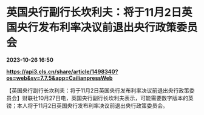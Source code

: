 # 英国央行副行长坎利夫：将于11月2日英国央行发布利率决议前退出央行政策委员会

**2023-10-26 16:50**

**https://api3.cls.cn/share/article/1498340?os=web&sv=7.7.5&app=CailianpressWeb**

【英国央行副行长坎利夫：将于11月2日英国央行发布利率决议前退出央行政策委员会】财联社10月27日电，英国央行副行长坎利夫表示，可能需要数字版本的英镑；本人将于11月2日英国央行发布利率决议前退出央行政策委员会。